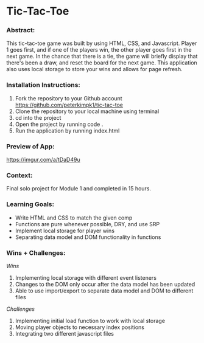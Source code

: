 # Tic-Tac-Toe

### Abstract: 
This tic-tac-toe game was built by using HTML, CSS, and Javascript. Player 1 goes first, and if one of the players win, the other player goes first in the next game. In the chance that there is a tie, the game will briefly display that there's been a draw, and reset the board for the next game. This application also uses local storage to store your wins and allows for page refresh. 

### Installation Instructions: 
1. Fork the repository to your Github account https://github.com/peterkimpk1/tic-tac-toe
2. Clone the repository to your local machine using terminal
3. cd into the project
4. Open the project by running code .
5. Run the application by running index.html

### Preview of App: 
https://imgur.com/a/tDaD49u

### Context:
Final solo project for Module 1 and completed in 15 hours.

### Learning Goals:
* Write HTML and CSS to match the given comp
* Functions are pure whenever possible, DRY, and use SRP
* Implement local storage for player wins
* Separating data model and DOM functionality in functions

### Wins + Challenges: 
*Wins*
1. Implementing local storage with different event listeners
2. Changes to the DOM only occur after the data model has been updated
3. Able to use import/export to separate data model and DOM to different files

*Challenges*
1. Implementing initial load function to work with local storage
2. Moving player objects to necessary index positions
3. Integrating two different javascript files